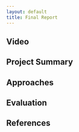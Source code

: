 ```yaml
---
layout: default
title: Final Report
---
```


## Video

## Project Summary

## Approaches

## Evaluation

## References

